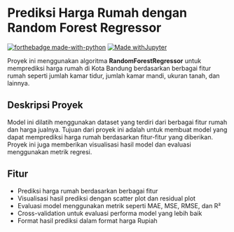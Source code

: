 # Prediksi Harga Rumah dengan Random Forest Regressor

[![forthebadge made-with-python](http://ForTheBadge.com/images/badges/made-with-python.svg)](https://www.python.org/)
[![Made withJupyter](https://img.shields.io/badge/Made%20with-Jupyter-orange?style=for-the-badge&logo=Jupyter)](https://jupyter.org/try)

Proyek ini menggunakan algoritma **RandomForestRegressor** untuk memprediksi harga rumah di Kota Bandung berdasarkan berbagai fitur rumah seperti jumlah kamar tidur, jumlah kamar mandi, ukuran tanah, dan lainnya.

## Deskripsi Proyek

Model ini dilatih menggunakan dataset yang terdiri dari berbagai fitur rumah dan harga jualnya. Tujuan dari proyek ini adalah untuk membuat model yang dapat memprediksi harga rumah berdasarkan fitur-fitur yang diberikan. Proyek ini juga memberikan visualisasi hasil model dan evaluasi menggunakan metrik regresi.

## Fitur

- Prediksi harga rumah berdasarkan berbagai fitur
- Visualisasi hasil prediksi dengan scatter plot dan residual plot
- Evaluasi model menggunakan metrik seperti MAE, MSE, RMSE, dan R²
- Cross-validation untuk evaluasi performa model yang lebih baik
- Format hasil prediksi dalam format harga Rupiah
